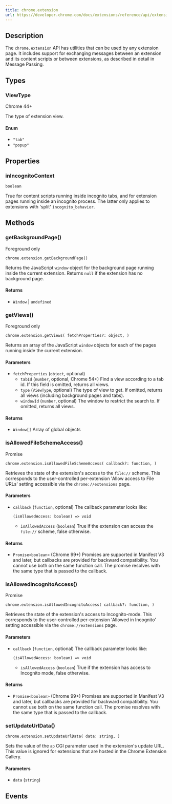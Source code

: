 ```yaml
---
title: chrome.extension
url: https://developer.chrome.com/docs/extensions/reference/api/extension
---
```

## Description

The `chrome.extension` API has utilities that can be used by any extension page. It includes support for exchanging messages between an extension and its content scripts or between extensions, as described in detail in Message Passing.

## Types

### ViewType

Chrome 44+

The type of extension view.

#### Enum

*   `"tab"`
*   `"popup"`

## Properties

### inIncognitoContext

`boolean`

True for content scripts running inside incognito tabs, and for extension pages running inside an incognito process. The latter only applies to extensions with 'split' `incognito_behavior`.

## Methods

### getBackgroundPage()

Foreground only

```
chrome.extension.getBackgroundPage()
```

Returns the JavaScript `window` object for the background page running inside the current extension. Returns `null` if the extension has no background page.

#### Returns

*   `Window` | `undefined`

### getViews()

Foreground only

```
chrome.extension.getViews( fetchProperties?: object, )
```

Returns an array of the JavaScript `window` objects for each of the pages running inside the current extension.

#### Parameters

*   `fetchProperties` (`object`, optional)
    *   `tabId` (`number`, optional, Chrome 54+)
        Find a view according to a tab id. If this field is omitted, returns all views.
    *   `type` (`ViewType`, optional)
        The type of view to get. If omitted, returns all views (including background pages and tabs).
    *   `windowId` (`number`, optional)
        The window to restrict the search to. If omitted, returns all views.

#### Returns

*   `Window[]`
    Array of global objects

### isAllowedFileSchemeAccess()

Promise

```
chrome.extension.isAllowedFileSchemeAccess( callback?: function, )
```

Retrieves the state of the extension's access to the `file://` scheme. This corresponds to the user-controlled per-extension 'Allow access to File URLs' setting accessible via the `chrome://extensions` page.

#### Parameters

*   `callback` (`function`, optional)
    The callback parameter looks like:
    ```
    (isAllowedAccess: boolean) => void
    ```
    *   `isAllowedAccess` (`boolean`)
        True if the extension can access the `file://` scheme, false otherwise.

#### Returns

*   `Promise<boolean>` (Chrome 99+)
    Promises are supported in Manifest V3 and later, but callbacks are provided for backward compatibility. You cannot use both on the same function call. The promise resolves with the same type that is passed to the callback.

### isAllowedIncognitoAccess()

Promise

```
chrome.extension.isAllowedIncognitoAccess( callback?: function, )
```

Retrieves the state of the extension's access to Incognito-mode. This corresponds to the user-controlled per-extension 'Allowed in Incognito' setting accessible via the `chrome://extensions` page.

#### Parameters

*   `callback` (`function`, optional)
    The callback parameter looks like:
    ```
    (isAllowedAccess: boolean) => void
    ```
    *   `isAllowedAccess` (`boolean`)
        True if the extension has access to Incognito mode, false otherwise.

#### Returns

*   `Promise<boolean>` (Chrome 99+)
    Promises are supported in Manifest V3 and later, but callbacks are provided for backward compatibility. You cannot use both on the same function call. The promise resolves with the same type that is passed to the callback.

### setUpdateUrlData()

```
chrome.extension.setUpdateUrlData( data: string, )
```

Sets the value of the `ap` CGI parameter used in the extension's update URL. This value is ignored for extensions that are hosted in the Chrome Extension Gallery.

#### Parameters

*   `data` (`string`)

## Events